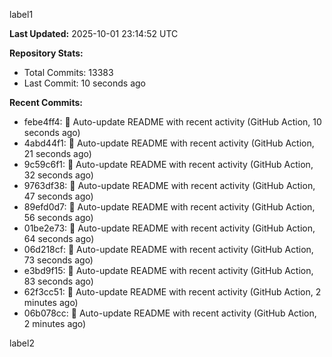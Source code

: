 
label1 
<!-- ACTIVITY_START -->
**Last Updated:** 2025-10-01 23:14:52 UTC

**Repository Stats:**
- Total Commits: 13383
- Last Commit: 10 seconds ago

**Recent Commits:**
- febe4ff4: 🤖 Auto-update README with recent activity (GitHub Action, 10 seconds ago)
- 4abd44f1: 🤖 Auto-update README with recent activity (GitHub Action, 21 seconds ago)
- 9c59c6f1: 🤖 Auto-update README with recent activity (GitHub Action, 32 seconds ago)
- 9763df38: 🤖 Auto-update README with recent activity (GitHub Action, 47 seconds ago)
- 89efd0d7: 🤖 Auto-update README with recent activity (GitHub Action, 56 seconds ago)
- 01be2e73: 🤖 Auto-update README with recent activity (GitHub Action, 64 seconds ago)
- 06d218cf: 🤖 Auto-update README with recent activity (GitHub Action, 73 seconds ago)
- e3bd9f15: 🤖 Auto-update README with recent activity (GitHub Action, 83 seconds ago)
- 62f3cc51: 🤖 Auto-update README with recent activity (GitHub Action, 2 minutes ago)
- 06b078cc: 🤖 Auto-update README with recent activity (GitHub Action, 2 minutes ago)
<!-- ACTIVITY_END -->

label2
